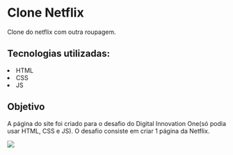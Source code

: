 # Clone Netflix

Clone do netflix com outra roupagem.

## Tecnologias utilizadas:

<li>HTML</li>
<li>CSS</li>
<li>JS</li>

## Objetivo

A página do site foi criado para o desafio do Digital Innovation One(só podia usar HTML, CSS e JS).
O desafio consiste em criar 1 página da Netflix.

<p>
  <img src="assets/img/net.gif"  >
 
</p>
